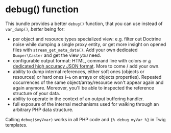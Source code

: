 debug() function
================

This bundle provides a better `debug()` function, that you can use instead of
`var_dump()`, *better* being for:

- per object and resource types specialized view: e.g. filter out Doctrine noise
  while dumping a single proxy entity, or get more insight on opened files with
  `stream_get_meta_data()`. Add your own dedicated `Dumper\Caster` and get the
  view *you* need.
- configurable output format: HTML, command line with colors or [a dedicated high
  accuracy JSON format](Resource/doc/json-spec.md).
  More to come / add your own.
- ability to dump internal references, either soft ones (objects or resources)
  or hard ones (`=&` on arrays or objects properties). Repeated occurrences of
  the same object/array/resource won't appear again and again anymore. Moreover,
  you'll be able to inspected the reference structure of your data.
- ability to operate in the context of an output buffering handler.
- full exposure of the internal mechanisms used for walking through an arbitrary
  PHP data structure.

Calling `debug($myVvar)` works in all PHP code and `{% debug myVar %}` in Twig templates.
